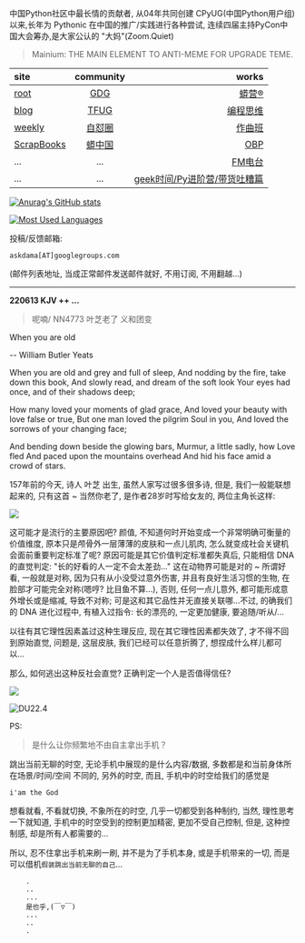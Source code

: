 中国Python社区中最长情的贡献者, 从04年共同创建 CPyUG(中国Python用户组)以来,长年为 Pythonic 在中国的推广/实践进行各种尝试, 连续四届主持PyCon中国大会筹办,是大家公认的 "大妈"(Zoom.Quiet)

> Mainium: THE MAIN ELEMENT TO ANTI-MEME FOR UPGRADE TEME.

| site | community | works |
| :-----| :----: | ----: |
| [root](http://zoomquiet.io/) | [GDG](https://blog.zhgdg.org/) | [蟒营®](https://doc.101.camp/) |
| [blog](https://blog.zoomquiet.io/pages/zoomquiet.html) | [TFUG](http://zh.tfug.world/) | [编程思维](https://py.101.camp/) |
| [weekly](http://weekly.pychina.org/) | [自怼圈](https://du.101.camp/) | [作曲班](https://mu.101.camp/) |
| [ScrapBooks](https://zoomquiet.io/collection.html) | [蟒中国](https://pychina.org/) | [OBP](https://zoomquiet.io/obp/index.html) |
| ... | ... | [FM电台](https://fm.101.camp/) |
| ... | ... | [geek时间/Py进阶营/带货吐糟篇](https://fm.101.camp/2020/geek2py-dama.html) |


[![Anurag's GitHub stats](https://github-readme-stats.vercel.app/api?username=zoomquiet&show_icons=true&count_private=true&include_all_commits=true&layout=compact&theme=panda)](https://blog.zoomquiet.io)

[![Most Used Languages](https://github-readme-stats.vercel.app/api/top-langs/?username=zoomquiet&theme=panda&card_width=445&layout=compact&show_icons=true&hide=javascript,html,php,Smarty,XSLT,TeX,C++,CSS)](https://zoomquiet.io)


投稿/反馈邮箱:

    askdama[AT]googlegroups.com

(邮件列表地址, 
当成正常邮件发送邮件就好, 不用订阅, 不用翻越...)





-----------------------------------------
**220613 KJV ++ ...**


> 呢喃/ NN4773 叶芝老了 义和团变




When you are old

​-- William Butler Yeats



When you are old and grey and full of sleep,
And nodding by the fire, take down this book,
And slowly read, and dream of the soft look
Your eyes had once, and of their shadows deep;


How many loved your moments of glad grace,
And loved your beauty with love false or true,
But one man loved the pilgrim Soul in you,
And loved the sorrows of your changing face;


And bending down beside the glowing bars,
Murmur, a little sadly, how Love fled
And paced upon the mountains overhead
And hid his face amid a crowd of stars.
​

157年前的今天, 诗人 叶芝 出生, 虽然​人家写过很多很多诗, 但是, 我们一般能联想起来的, 只有这首 ~ 当然你老了, 是作者28岁时写给女友的, 两位主角长这样:

![](https://ipic.zoomquiet.top/2022-06-12-zshot%202022-06-12%2010.28.25.jpg)

这可能才是流行的主要原因吧? 颜值, 不知道何时开始变成一个非常明确可衡量的价值维度, 原本只是颅骨外一层薄薄的皮肤和一点儿肌肉, 怎么就变成社会关键机会面前重要判定标准了呢? 原因可能是其它价值判定标准都失真后, 只能相信 DNA 的直觉判定: "长的好看的人一定不会太差劲..." 这在动物界可能是对的 ~ 所谓好看, 一般就是对称, 因为只有从小没受过意外伤害, 并且有良好生活习惯的生物, 在脸部才可能完全对称(嗯哼? 比目鱼不算...), 否则, 任何一点儿意外, 都可能形成意外增长或是缩减, 导致不对称; 可是这和其它品性并无直接关联哪...不过, 的确我们的 DNA 进化过程中, 有植入过指令: 长的漂亮的, 一定更加健康, 要追随/听从/...

以往有其它理性因素盖过这种生理反应, 现在其它理性因素都失效了, 才不得不回到原始直觉, 问题是, 这层皮肤, 我们已经可以任意折腾了, 想捏成什么样儿都可以...

那么, 如何逃出这种反社会直觉? 正确判定一个人是否值得信任?​



![](https://ipic.zoomquiet.top/2022-06-12-zq42-today-card-2206.013.jpeg)

![DU22.4](https://ipic.zoomquiet.top/2022-04-30-220430DU6y_zip.jpg!/fw/420)






PS:
> 是什么让你频繁地不由自主拿出手机？

跳出当前无聊的时空,
无论手机中展现的是什么内容/数据,
多数都是和当前身体所在场景/时间/空间 不同的,
另外的时空,
而且, 手机中的时空给我们的感觉是

    i'am the God

想看就看, 不看就切换,
不象所在的时空, 几乎一切都受到各种制约,
当然,
理性思考一下就知道,
手机中的时空受到的控制更加精密, 更加不受自己控制,
但是, 这种控制感,
却是所有人都需要的...

所以, 
忍不住拿出手机来刷一刷,
并不是为了手机本身, 或是手机带来的一切,
而是可以借机`假装跳出当前无聊的自己`...



```
    .
    ..
    ...
    是也乎,(￣▽￣)
    ...
    ..
    .
```



